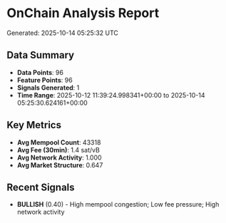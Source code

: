 # OnChain Analysis Report
Generated: 2025-10-14 05:25:32 UTC

## Data Summary
- **Data Points**: 96
- **Feature Points**: 96
- **Signals Generated**: 1
- **Time Range**: 2025-10-12 11:39:24.998341+00:00 to 2025-10-14 05:25:30.624161+00:00

## Key Metrics
- **Avg Mempool Count**: 43318
- **Avg Fee (30min)**: 1.4 sat/vB
- **Avg Network Activity**: 1.000
- **Avg Market Structure**: 0.647

## Recent Signals
- **BULLISH** (0.40) - High mempool congestion; Low fee pressure; High network activity
